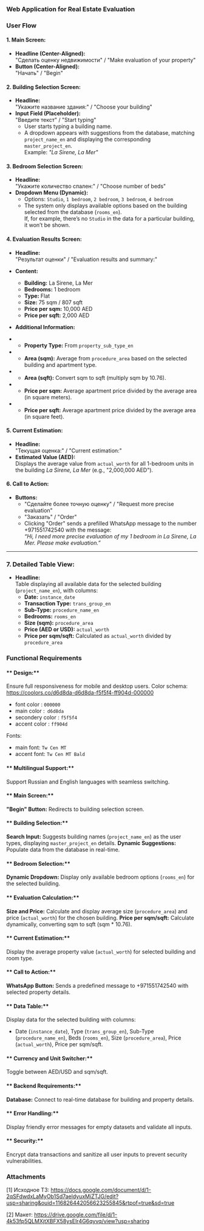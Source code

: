 ### **Web Application for Real Estate Evaluation**

### **User Flow**

#### **1. Main Screen:**
- **Headline (Center-Aligned):**  
  "Сделать оценку недвижимости" / "Make evaluation of your property"
- **Button (Center-Aligned):**  
  "Начать" / "Begin"

#### **2. Building Selection Screen:**
- **Headline:**  
  "Укажите название здания:" / "Choose your building"
- **Input Field (Placeholder):**  
  "Введите текст" / "Start typing"  
  - User starts typing a building name.
  - A dropdown appears with suggestions from the database, matching `project_name_en` and displaying the corresponding `master_project_en`.  
  Example: _"La Sirene, La Mer"_

#### **3. Bedroom Selection Screen:**
- **Headline:**  
  "Укажите количество спален:" / "Choose number of beds"
- **Dropdown Menu (Dynamic):**
  - Options: `Studio`, `1 bedroom`, `2 bedroom`, `3 bedroom`, `4 bedroom`
  - The system only displays available options based on the building selected from the database (`rooms_en`).  
  If, for example, there’s no `Studio` in the data for a particular building, it won’t be shown.

#### **4. Evaluation Results Screen:**
- **Headline:**  
  "Результат оценки" / "Evaluation results and summary:"
- **Content:**  
  - **Building:** La Sirene, La Mer  
  - **Bedrooms:** 1 bedroom  
  - **Type:** Flat  
  - **Size:** 75 sqm / 807 sqft  
  - **Price per sqm:** 10,000 AED  
  - **Price per sqft:** 2,000 AED

- **Additional Information:**
- - **Property Type:** From `property_sub_type_en`
- - **Area (sqm):** Average from `procedure_area` based on the selected building and apartment type.
- - **Area (sqft):** Convert sqm to sqft (multiply sqm by 10.76).
- - **Price per sqm:** Average apartment price divided by the average area (in square meters).
- - **Price per sqft:** Average apartment price divided by the average area (in square feet).

#### **5. Current Estimation:**
- **Headline:**  
  "Текущая оценка:" / "Current estimation:"
- **Estimated Value (AED):**  
  Displays the average value from `actual_worth` for all 1-bedroom units in the building _La Sirene, La Mer_ (e.g., "2,000,000 AED").

#### **6. Call to Action:**
- **Buttons:**  
  - "Сделайте более точную оценку" / "Request more precise evaluation"  
  - "Заказать" / "Order"  
  - Clicking "Order" sends a prefilled WhatsApp message to the number +971551742540 with the message:  
    _“Hi, I need more precise evaluation of my 1 bedroom in La Sirene, La Mer. Please make evaluation.”_

---

### **7. Detailed Table View:**
- **Headline:**  
  Table displaying all available data for the selected building (`project_name_en`), with columns:
  - **Date:** `instance_date`
  - **Transaction Type:** `trans_group_en`
  - **Sub-Type:** `procedure_name_en`
  - **Bedrooms:** `rooms_en`
  - **Size (sqm):** `procedure_area`
  - **Price (AED or USD):** `actual_worth`
  - **Price per sqm/sqft:** Calculated as `actual_worth` divided by `procedure_area`


### **Functional Requirements**

#### ** Design:**
Ensure full responsiveness for mobile and desktop users. Color schema: https://coolors.co/d6d8da-d6d8da-f5f5f4-ff904d-000000
- font color : `000000`
- main color :` d6d8da`
- secondery color : `f5f5f4`
- accent color : `ff904d`

Fonts:
- main font: `Tw Cen MT`
- accent font: `Tw Cen MT Bald`

#### ** Multilingual Support:**
Support Russian and English languages with seamless switching.

#### ** Main Screen:**
**"Begin" Button:** Redirects to building selection screen.

#### ** Building Selection:**
**Search Input:** Suggests building names (`project_name_en`) as the user types, displaying `master_project_en` details. **Dynamic Suggestions:** Populate data from the database in real-time.

#### ** Bedroom Selection:**
**Dynamic Dropdown:** Display only available bedroom options (`rooms_en`) for the selected building.

#### ** Evaluation Calculation:**
**Size and Price:** Calculate and display average size (`procedure_area`) and price (`actual_worth`) for the chosen building. **Price per sqm/sqft:** Calculate dynamically, converting sqm to sqft (sqm * 10.76).

#### ** Current Estimation:**
Display the average property value (`actual_worth`) for selected building and room type.

#### ** Call to Action:**
**WhatsApp Button:** Sends a predefined message to +971551742540 with selected property details.

#### ** Data Table:**
Display data for the selected building with columns:  
  - Date (`instance_date`), Type (`trans_group_en`), Sub-Type (`procedure_name_en`), Beds (`rooms_en`), Size (`procedure_area`), Price (`actual_worth`), Price per sqm/sqft.

#### ** Currency and Unit Switcher:**
Toggle between AED/USD and sqm/sqft.

#### ** Backend Requirements:**
**Database:** Connect to real-time database for building and property details.

#### ** Error Handling:**
Display friendly error messages for empty datasets and validate all inputs.

#### ** Security:**
Encrypt data transactions and sanitize all user inputs to prevent security vulnerabilities.


### Attachments

[1] Исходное ТЗ: https://docs.google.com/document/d/1-2qSFdwdxLaMyOb1Sd7aeldyuxMiZTJG/edit?usp=sharing&ouid=116826442056623255845&rtpof=true&sd=true

[2] Макет: https://drive.google.com/file/d/1-4k53fp5QLMXjtXBFX58ysElr4G6qyvq/view?usp=sharing
